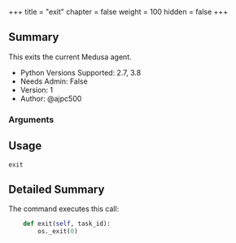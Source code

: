 +++
title = "exit"
chapter = false
weight = 100
hidden = false
+++

## Summary

This exits the current Medusa agent. 

- Python Versions Supported: 2.7, 3.8
- Needs Admin: False  
- Version: 1  
- Author: @ajpc500  

### Arguments

## Usage

```
exit
```


## Detailed Summary

The command executes this call:
```Python
    def exit(self, task_id):
        os._exit(0)
```

